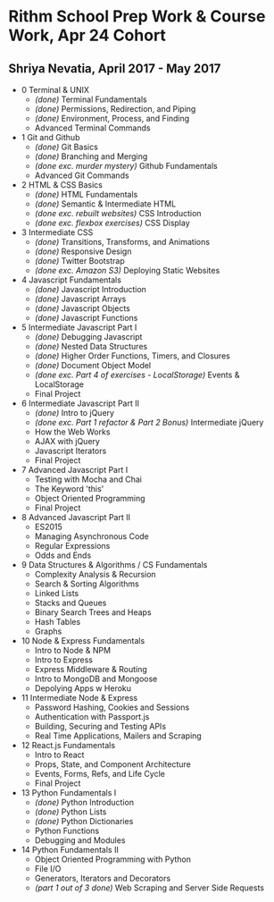# Rithm School Prep Work & Course Work, Apr 24 Cohort

## Shriya Nevatia, April 2017 - May 2017

* 0 Terminal & UNIX
    * _(done)_ Terminal Fundamentals 
    * _(done)_ Permissions, Redirection, and Piping 
    * _(done)_ Environment, Process, and Finding
    * Advanced Terminal Commands
* 1 Git and Github
    * _(done)_ Git Basics 
    * _(done)_ Branching and Merging
    * _(done exc. murder mystery)_ Github Fundamentals 
    * Advanced Git Commands
* 2 HTML & CSS Basics
    * _(done)_ HTML Fundamentals
    * _(done)_ Semantic & Intermediate HTML
    * _(done exc. rebuilt websites)_ CSS Introduction
    * _(done exc. flexbox exercises)_ CSS Display
* 3 Intermediate CSS
    * _(done)_ Transitions, Transforms, and Animations
    * _(done)_ Responsive Design
    * _(done)_ Twitter Bootstrap
    * _(done exc. Amazon S3)_ Deploying Static Websites
* 4 Javascript Fundamentals 
    * _(done)_ Javascript Introduction 
    * _(done)_ Javascript Arrays
    * _(done)_ Javascript Objects
    * _(done)_ Javascript Functions
* 5 Intermediate Javascript Part I
	* _(done)_ Debugging Javascript
	* _(done)_ Nested Data Structures
	* _(done)_ Higher Order Functions, Timers, and Closures
	* _(done)_ Document Object Model
    * _(done exc. Part 4 of exercises - LocalStorage)_ Events & LocalStorage
    * Final Project
* 6 Intermediate Javascript Part II
	* _(done)_ Intro to jQuery
	* _(done exc. Part 1 refactor & Part 2 Bonus)_ Intermediate jQuery
	* How the Web Works
	* AJAX with jQuery
	* Javascript Iterators
	* Final Project
* 7 Advanced Javascript Part I
    * Testing with Mocha and Chai
    * The Keyword 'this'
    * Object Oriented Programming
    * Final Project
* 8 Advanced Javascript Part II
    * ES2015
    * Managing Asynchronous Code
    * Regular Expressions
    * Odds and Ends
* 9 Data Structures & Algorithms / CS Fundamentals
    * Complexity Analysis & Recursion
    * Search & Sorting Algorithms
    * Linked Lists
    * Stacks and Queues
    * Binary Search Trees and Heaps
    * Hash Tables
    * Graphs
* 10 Node & Express Fundamentals
    * Intro to Node & NPM
    * Intro to Express
    * Express Middleware & Routing
    * Intro to MongoDB and Mongoose
    * Depolying Apps w Heroku
* 11 Intermediate Node & Express
    * Password Hashing, Cookies and Sessions
    * Authentication with Passport.js
    * Building, Securing and Testing APIs
    * Real Time Applications, Mailers and Scraping
* 12 React.js Fundamentals
    * Intro to React
    * Props, State, and Component Architecture
    * Events, Forms, Refs, and Life Cycle
    * Final Project
* 13 Python Fundamentals I
    * _(done)_ Python Introduction
    * _(done)_ Python Lists
    * _(done)_ Python Dictionaries
    * Python Functions
    * Debugging and Modules
* 14 Python Fundamentals II
    * Object Oriented Programming with Python
    * File I/O
    * Generators, Iterators and Decorators
    * _(part 1 out of 3 done)_ Web Scraping and Server Side Requests

